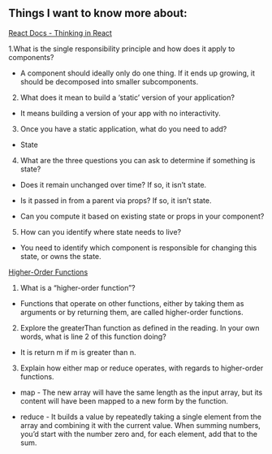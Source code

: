 ## Things I want to know more about:

[React Docs - Thinking in React](https://reactjs.org/docs/thinking-in-react.html)

1.What is the single responsibility principle and how does it apply to components?

-  A component should ideally only do one thing. If it ends up growing, it should be decomposed into smaller subcomponents.

2. What does it mean to build a ‘static’ version of your application?

- It means building a version of your app with no interactivity.

3. Once you have a static application, what do you need to add?

- State

4. What are the three questions you can ask to determine if something is state?

- Does it remain unchanged over time? If so, it isn’t state.

- Is it passed in from a parent via props? If so, it isn’t state.

- Can you compute it based on existing state or props in your component? 

5. How can you identify where state needs to live?

- You need to identify which component is responsible for changing this state, or owns the state.

[Higher-Order Functions](https://eloquentjavascript.net/05_higher_order.html#h_xxCc98lOBK)

1. What is a “higher-order function”?

- Functions that operate on other functions, either by taking them as arguments or by returning them, are called higher-order functions.

2. Explore the greaterThan function as defined in the reading. In your own words, what is line 2 of this function doing?

- It is return m if m is greater than n.

3. Explain how either map or reduce operates, with regards to higher-order functions.

- map - The new array will have the same length as the input array, but its content will have been mapped to a new form by the function.

- reduce -  It builds a value by repeatedly taking a single element from the array and combining it with the current value. When summing numbers, you’d start with the number zero and, for each element, add that to the sum.


